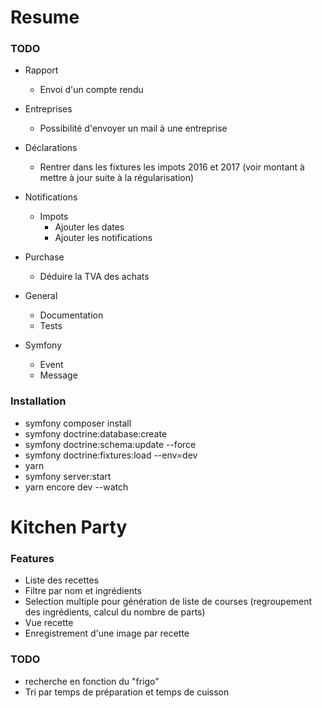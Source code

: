 # Resume

### TODO

- Rapport
    - Envoi d'un compte rendu
    
- Entreprises
    - Possibilité d'envoyer un mail à une entreprise
    
- Déclarations
    - Rentrer dans les fixtures les impots 2016 et 2017 (voir montant à mettre à jour suite à la régularisation)

- Notifications
    - Impots
        - Ajouter les dates
        - Ajouter les notifications

- Purchase
    - Déduire la TVA des achats

- General
    - Documentation
    - Tests
    
- Symfony
    - Event
    - Message
    
### Installation

- symfony composer install
- symfony doctrine:database:create
- symfony doctrine:schema:update --force
- symfony doctrine:fixtures:load --env=dev
- yarn
- symfony server:start
- yarn encore dev --watch

# Kitchen Party

### Features

- Liste des recettes  
- Filtre par nom et ingrédients
- Selection multiple pour génération de liste de courses (regroupement des ingrédients, calcul du nombre de parts)  
- Vue recette
- Enregistrement d'une image par recette

### TODO

- recherche en fonction du "frigo"
- Tri par temps de préparation et temps de cuisson  
